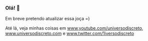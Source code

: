 ### Olá! 👋

Em breve pretendo atualizar essa joça =) 

Até lá, veja minhas coisas em www.youtube.com/universodiscreto, www.universodiscreto.com e www.twitter.com/1iversodiscreto

<!--
**lucaslattari/lucaslattari** is a ✨ _special_ ✨ repository because its `README.md` (this file) appears on your GitHub profile.

Here are some ideas to get you started:

- 🔭 I’m currently working on ...
- 🌱 I’m currently learning ...
- 👯 I’m looking to collaborate on ...
- 🤔 I’m looking for help with ...
- 💬 Ask me about ...
- 📫 How to reach me: ...
- 😄 Pronouns: ...
- ⚡ Fun fact: ...
-->
